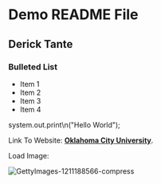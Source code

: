 <h1> Demo README File</h1>
<h2>Derick Tante</h2>
<h3>Bulleted List</h3>

- Item 1
- Item 2
- Item 3
- Item 4

system.out.print\n("Hello World");

Link To Website: **[Oklahoma City University](https://okcu.edu)**.

Load Image:

![GettyImages-1211188566-compress](https://github.com/dericktante/Demo/assets/156044704/321f2fe8-3e16-4051-b4ec-5d0fe3b4d066)
